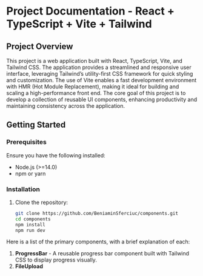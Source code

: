 # Project Documentation - React + TypeScript + Vite + Tailwind

## Project Overview

This project is a web application built with React, TypeScript, Vite, and Tailwind CSS. The application provides a streamlined and responsive user interface, leveraging Tailwind’s utility-first CSS framework for quick styling and customization. The use of Vite enables a fast development environment with HMR (Hot Module Replacement), making it ideal for building and scaling a high-performance front end. The core goal of this project is to develop a collection of reusable UI components, enhancing productivity and maintaining consistency across the application.

## Getting Started

### Prerequisites

Ensure you have the following installed:

- Node.js (>=14.0)
- npm or yarn

### Installation

1. Clone the repository:
   ```bash
   git clone https://github.com/BeniaminSferciuc/components.git
   cd components
   npm install
   npm run dev
   ```

Here is a list of the primary components, with a brief explanation of each:

1. **ProgressBar** - A reusable progress bar component built with Tailwind CSS to display progress visually.
2. **FileUpload**
